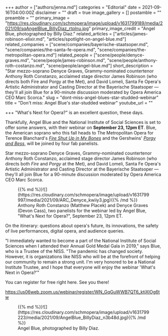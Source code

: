 +++
author = ["authors/jenna.md"]
categories = "Editorial"
date = 2021-09-16T04:00:00Z
disclaimer = ""
draft = true
image_gallery = []
postamble = ""
preamble = ""
primary_image = "https://res.cloudinary.com/schmopera/image/upload/v1631799189/media/2021/09/sqAngelBlue_BillyDiaz_rtplnu.jpg"
primary_image_credit = "Angel Blue, photographed by Billy Diaz."
related_articles = ["articles/james-robinson-elixir.md", "articles/spotlight-on-angel-blue.md"]
related_companies = ["scene/companies/bayerische-staatsoper.md", "scene/companies/the-santa-fe-opera.md", "scene/companies/the-metropolitan-opera.md"]
related_people = ["scene/people/denyce-graves.md", "scene/people/james-robinson.md", "scene/people/anthony-roth-costanzo.md", "scene/people/angel-blue.md"]
short_description = "Star mezzo-soprano Denyce Graves, Grammy-nominated countertenor Anthony Roth Constanzo, acclaimed stage director James Robinson (who directs both Fire and Porgy at the Met), and David Lomeli, Santa Fe Opera's Artistic Administrator and Casting Director at the Bayerische Staatsoper — they'll all join Blue for a 90-minute discussion moderated by Opera America CEO Marc Scorca."
slug = "dont-miss-angel-blues-star-studded-webinar"
title = "Don't miss: Angel Blue's star-studded webinar"
youtube_url = ""

+++
"What's Next for Opera?" is an excellent question, these days.

Thankfully, Angel Blue and the National Institute of Social Sciences is set to offer some answers, with their webinar on **September 23, 12pm ET**. Blue, the American soprano who this fall heads to The Metropolitan Opera for Terence Blanchard's [_Fire Shut Up in My Bones_](https://www.metopera.org/season/2021-22-season/fire-shut-up-in-my-bones/) and the Gershwins' [_Porgy and Bess_](https://www.metopera.org/season/2021-22-season/porgy-and-bess/), will be joined by four fab panelists.

Star mezzo-soprano Denyce Graves, Grammy-nominated countertenor Anthony Roth Constanzo, acclaimed stage director James Robinson (who directs both _Fire_ and _Porgy_ at the Met), and David Lomeli, Santa Fe Opera's Artistic Administrator and Casting Director at the Bayerische Staatsoper — they'll all join Blue for a 90-minute discussion moderated by Opera America CEO Marc Scorca.

<figure data-type="image">{{% md %}}![](https://res.cloudinary.com/schmopera/image/upload/v1631799997/media/2021/09/ARC_Denyce_kwiiy3.jpg){{% /md %}}

<figcaption>Anthony Roth Constanzo (Matthew Placek) and Denyce Graves (Devon Cass), two panelists for the webinar led by Angel Blue, "What's Next for Opera?", September 23, 12pm ET.</figcaption>

</figure

On the itinerary: questions about opera's future, its innovations, the safety of live performances, digital opera, and audience queries.

"I immediately wanted to become a part of the National Institute of Social Sciences when I attended their Annual Gold Medal Gala in 2019," says Blue, who is a Trustee of the NISS. "The pandemic has changed society. However, it is organizations like NISS who will be at the forefront of helping our community to remain a strong unit. I'm very honored to be a National Institute Trustee, and I hope that everyone will enjoy the webinar 'What's Next in Opera?'"

You can register for free right here. See you there!

https://us06web.zoom.us/webinar/register/WN_GqGuWWB7QT6_ktjXlOg6tw

<figure data-type="image">{{% md %}}![](https://res.cloudinary.com/schmopera/image/upload/v1631799223/media/2021/09/AngelBlue_BillyDiaz_n3b48d.jpg){{% /md %}}

<figcaption>Angel Blue, photographed by Billy Diaz.</figcaption>

</figure>